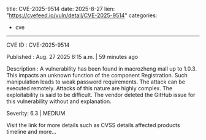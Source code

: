  
title: CVE-2025-9514
date: 2025-8-27
lien: "https://cvefeed.io/vuln/detail/CVE-2025-9514"
categories:
  - cve
---

CVE ID : CVE-2025-9514

Published :  Aug. 27
2025
6:15 a.m. | 59 minutes ago

Description : A vulnerability has been found in macrozheng mall up to 1.0.3. This impacts an unknown function of the component Registration. Such manipulation leads to weak password requirements. The attack can be executed remotely. Attacks of this nature are highly complex. The exploitability is said to be difficult. The vendor deleted the GitHub issue for this vulnerability without and explanation.

Severity: 6.3 | MEDIUM

Visit the link for more details
such as CVSS details
affected products
timeline
and more...
